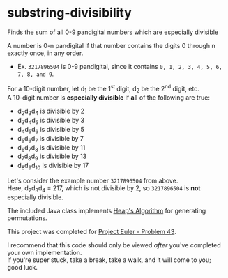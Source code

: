# substring-divisibility 
Finds the sum of all 0-9 pandigital numbers which are especially divisible

A number is 0-n pandigital if that number contains the digits 0 through n exactly once, in any order.  
* Ex. `3217896504` is 0-9 pandigital, since it contains `0, 1, 2, 3, 4, 5, 6, 7, 8, and 9`.

For a 10-digit number, let d<sub>1</sub> be the 1<sup>st</sup> digit, d<sub>2</sub> be the 2<sup>nd</sup> digit, etc.  
A 10-digit number is **especially divisible** if **all** of the following are true:  
* d<sub>2</sub>d<sub>3</sub>d<sub>4</sub> is divisible by 2
* d<sub>3</sub>d<sub>4</sub>d<sub>5</sub> is divisible by 3
* d<sub>4</sub>d<sub>5</sub>d<sub>6</sub> is divisible by 5
* d<sub>5</sub>d<sub>6</sub>d<sub>7</sub> is divisible by 7
* d<sub>6</sub>d<sub>7</sub>d<sub>8</sub> is divisible by 11
* d<sub>7</sub>d<sub>8</sub>d<sub>9</sub> is divisible by 13
* d<sub>8</sub>d<sub>9</sub>d<sub>10</sub> is divisible by 17

Let's consider the example number `3217896504` from above.  
Here, d<sub>2</sub>d<sub>3</sub>d<sub>4</sub> = 217, which is not divisible by 2, so `3217896504` is **not** especially divisible.

The included Java class implements [Heap's Algorithm](https://en.wikipedia.org/wiki/Heap's_algorithm) for generating permutations.

This project was completed for [Project Euler - Problem 43](https://projecteuler.net/problem=43).

I recommend that this code should only be viewed _after_ you've completed your own implementation.  
If you're super stuck, take a break, take a walk, and it will come to you; good luck.
